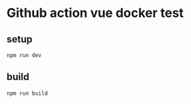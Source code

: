 # Github action vue docker test

## setup

```shell
npm run dev
```

## build

```shell
npm run build
```
